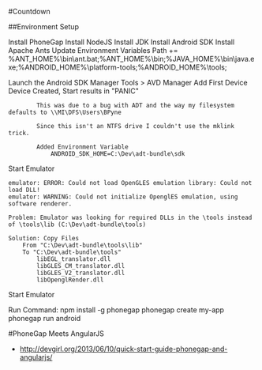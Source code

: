 #Countdown


##Environment Setup

Install PhoneGap
Install NodeJS
Install JDK
Install Android SDK
Install Apache Ants
Update Environment Variables
	Path += %ANT_HOME%\bin\ant.bat;%ANT_HOME%\bin;%JAVA_HOME%\bin\java.exe;%ANDROID_HOME%\platform-tools;%ANDROID_HOME%\tools;

Launch the Android SDK Manager
	Tools > AVD Manager
	Add First Device
		Device Created, Start results in "PANIC"
			
			This was due to a bug with ADT and the way my filesystem defaults to \\MI\DFS\Users\BPyne

			Since this isn't an NTFS drive I couldn't use the mklink trick.

			Added Environment Variable
				ANDROID_SDK_HOME=C:\Dev\adt-bundle\sdk

Start Emulator

	emulator: ERROR: Could not load OpenGLES emulation library: Could not load DLL!
	emulator: WARNING: Could not initialize OpenglES emulation, using software renderer.

	Problem: Emulator was looking for required DLLs in the \tools instead of \tools\lib (C:\Dev\adt-bundle\tools)

	Solution: Copy Files 
		From "C:\Dev\adt-bundle\tools\lib" 
		To "C:\Dev\adt-bundle\tools"
			libEGL_translator.dll
			libGLES_CM_translator.dll
			libGLES_V2_translator.dll
			libOpenglRender.dll

Start Emulator

Run Command: 	npm install -g phonegap
				phonegap create my-app
				phonegap run android


#PhoneGap Meets AngularJS
- http://devgirl.org/2013/06/10/quick-start-guide-phonegap-and-angularjs/
